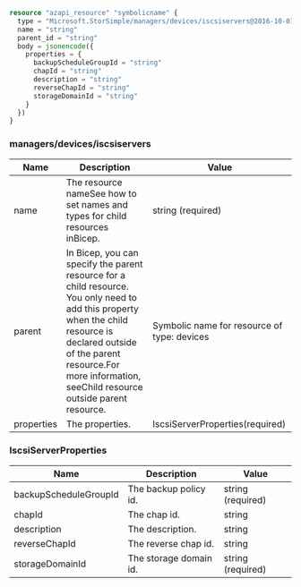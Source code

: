 ```terraform
resource "azapi_resource" "symbolicname" {
  type = "Microsoft.StorSimple/managers/devices/iscsiservers@2016-10-01"
  name = "string"
  parent_id = "string"
  body = jsonencode({
    properties = {
      backupScheduleGroupId = "string"
      chapId = "string"
      description = "string"
      reverseChapId = "string"
      storageDomainId = "string"
    }
  })
}

```

### managers/devices/iscsiservers

| Name | Description | Value |
|-|-|-|
| name | The resource nameSee how to set names and types for child resources inBicep. | string (required) |
| parent | In Bicep, you can specify the parent resource for a child resource. You only need to add this property when the child resource is declared outside of the parent resource.For more information, seeChild resource outside parent resource. | Symbolic name for resource of type: devices |
| properties | The properties. | IscsiServerProperties(required) |


### IscsiServerProperties

| Name | Description | Value |
|-|-|-|
| backupScheduleGroupId | The backup policy id. | string (required) |
| chapId | The chap id. | string |
| description | The description. | string |
| reverseChapId | The reverse chap id. | string |
| storageDomainId | The storage domain id. | string (required) |


